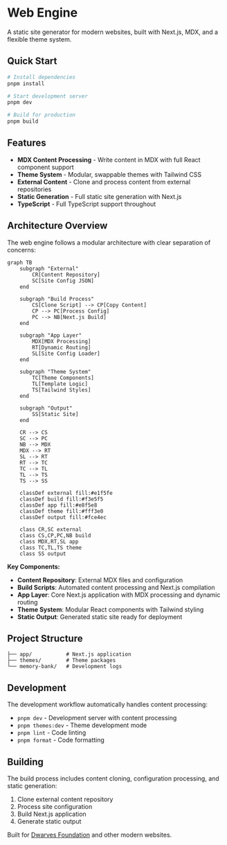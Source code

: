 # Web Engine

A static site generator for modern websites, built with Next.js, MDX, and a flexible theme system.

## Quick Start

```bash
# Install dependencies
pnpm install

# Start development server
pnpm dev

# Build for production
pnpm build
```

## Features

- **MDX Content Processing** - Write content in MDX with full React component support
- **Theme System** - Modular, swappable themes with Tailwind CSS
- **External Content** - Clone and process content from external repositories
- **Static Generation** - Full static site generation with Next.js
- **TypeScript** - Full TypeScript support throughout

## Architecture Overview

The web engine follows a modular architecture with clear separation of concerns:

```mermaid
graph TB
    subgraph "External"
        CR[Content Repository]
        SC[Site Config JSON]
    end
    
    subgraph "Build Process"
        CS[Clone Script] --> CP[Copy Content]
        CP --> PC[Process Config]
        PC --> NB[Next.js Build]
    end
    
    subgraph "App Layer"
        MDX[MDX Processing]
        RT[Dynamic Routing]
        SL[Site Config Loader]
    end
    
    subgraph "Theme System"
        TC[Theme Components]
        TL[Template Logic]
        TS[Tailwind Styles]
    end
    
    subgraph "Output"
        SS[Static Site]
    end
    
    CR --> CS
    SC --> PC
    NB --> MDX
    MDX --> RT
    SL --> RT
    RT --> TC
    TC --> TL
    TL --> TS
    TS --> SS
    
    classDef external fill:#e1f5fe
    classDef build fill:#f3e5f5
    classDef app fill:#e8f5e8
    classDef theme fill:#fff3e0
    classDef output fill:#fce4ec
    
    class CR,SC external
    class CS,CP,PC,NB build
    class MDX,RT,SL app
    class TC,TL,TS theme
    class SS output
```

**Key Components:**
- **Content Repository**: External MDX files and configuration
- **Build Scripts**: Automated content processing and Next.js compilation
- **App Layer**: Core Next.js application with MDX processing and dynamic routing
- **Theme System**: Modular React components with Tailwind styling
- **Static Output**: Generated static site ready for deployment

## Project Structure

```
├── app/           # Next.js application
├── themes/        # Theme packages
└── memory-bank/   # Development logs
```

## Development

The development workflow automatically handles content processing:

- `pnpm dev` - Development server with content processing
- `pnpm themes:dev` - Theme development mode
- `pnpm lint` - Code linting
- `pnpm format` - Code formatting

## Building

The build process includes content cloning, configuration processing, and static generation:

1. Clone external content repository
2. Process site configuration
3. Build Next.js application
4. Generate static output

Built for [Dwarves Foundation](https://dwarves.foundation) and other modern websites.
